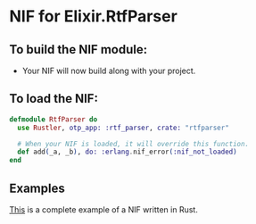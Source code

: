 # NIF for Elixir.RtfParser

## To build the NIF module:

- Your NIF will now build along with your project.

## To load the NIF:

```elixir
defmodule RtfParser do
  use Rustler, otp_app: :rtf_parser, crate: "rtfparser"

  # When your NIF is loaded, it will override this function.
  def add(_a, _b), do: :erlang.nif_error(:nif_not_loaded)
end
```

## Examples

[This](https://github.com/rusterlium/NifIo) is a complete example of a NIF written in Rust.
